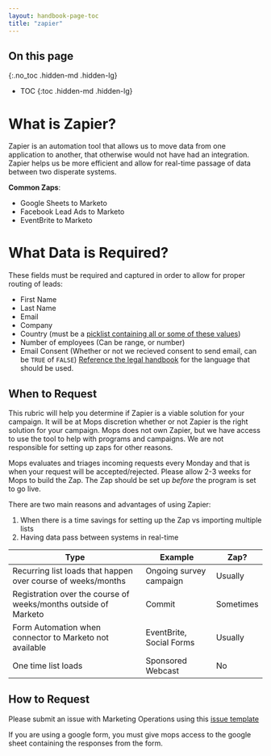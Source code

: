 ```yaml
---
layout: handbook-page-toc
title: "zapier"
---
```


## On this page
{:.no_toc .hidden-md .hidden-lg}

- TOC
{:toc .hidden-md .hidden-lg}

# What is Zapier?
Zapier is an automation tool that allows us to move data from one application to another, that otherwise would not have had an integration. Zapier helps us be more efficient and allow for real-time passage of data between two disperate systems.

**Common Zaps**:
* Google Sheets to Marketo
* Facebook Lead Ads to Marketo
* EventBrite to Marketo

# What Data is Required?
These fields must be required and captured in order to allow for proper routing of leads:
* First Name
* Last Name
* Email
* Company
* Country (must be a [picklist containing all or some of these values](https://docs.google.com/spreadsheets/d/1cV_hI2wAzLxYYDI-NQYF5-FDDPXPXH0VV5qRBUJAQQk/edit?usp=sharing))
* Number of employees (Can be range, or number)
* Email Consent (Whether or not we recieved consent to send email, can be `TRUE` of `FALSE`) [Reference the legal handbook](/handbook/legal/marketing-collaboration/#marketing-rules-and-consent-language) for the language that should be used.



## When to Request 
This rubric will help you determine if Zapier is a viable solution for your campaign.  It will be at Mops discretion whether or not Zapier is the right solution for your campaign. Mops does not own Zapier, but we have access to use the tool to help with programs and campaigns. We are not responsible for setting up zaps for other reasons.

Mops evaluates and triages incoming requests every Monday and that is when your request will be accepted/rejected. Please allow 2-3 weeks for Mops to build the Zap. The Zap should be set up *before* the program is set to go live.

There are two main reasons and advantages of using Zapier:
1. When there is a time savings for setting up the Zap vs importing multiple lists
1. Having data pass between systems in real-time


|Type|Example|Zap?|
|----|----|-----|
|Recurring list loads that happen over course of weeks/months|Ongoing survey campaign |Usually|
|Registration over the course of weeks/months outside of Marketo|Commit|Sometimes|
|Form Automation when connector to Marketo not available|EventBrite, Social Forms|Usually|
|One time list loads |Sponsored Webcast                        |No|

## How to Request 
Please submit an issue with Marketing Operations using this [issue template](https://gitlab.com/gitlab-com/marketing/marketing-operations/-/blob/master/.gitlab/issue_templates/zapier_connection_request.md)

If you are using a google form, you must give mops access to the google sheet containing the responses from the form.
